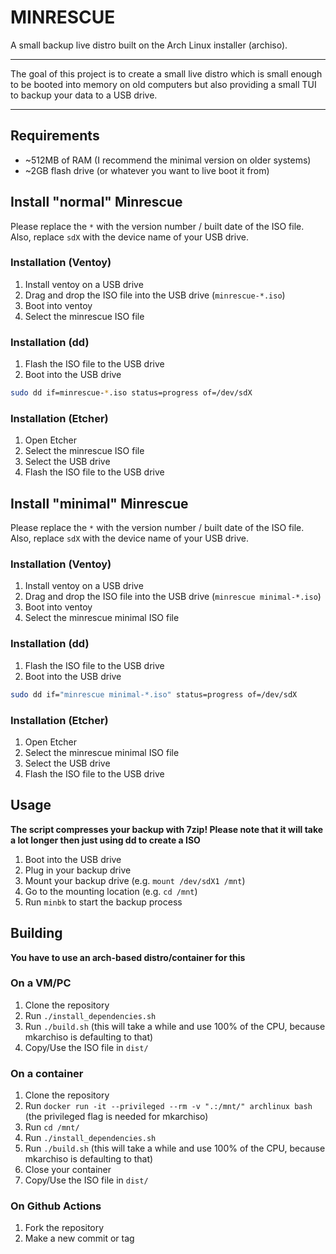 # MINRESCUE
A small backup live distro built on the Arch Linux installer (archiso).

-------------

The goal of this project is to create a small live distro which is small enough to be booted into memory on old computers but also providing a small TUI to backup your data to a USB drive.

------

## Requirements
- ~512MB of RAM (I recommend the minimal version on older systems)
- ~2GB flash drive (or whatever you want to live boot it from)

## Install "normal" Minrescue
Please replace the `*` with the version number / built date of the ISO file.
Also, replace `sdX` with the device name of your USB drive.

### Installation (Ventoy)
1. Install ventoy on a USB drive
2. Drag and drop the ISO file into the USB drive (`minrescue-*.iso`)
3. Boot into ventoy
4. Select the minrescue ISO file

### Installation (dd)
1. Flash the ISO file to the USB drive
2. Boot into the USB drive

```bash
sudo dd if=minrescue-*.iso status=progress of=/dev/sdX
```
            
### Installation (Etcher)
1. Open Etcher
2. Select the minrescue ISO file
3. Select the USB drive
4. Flash the ISO file to the USB drive

## Install "minimal" Minrescue
Please replace the `*` with the version number / built date of the ISO file.
Also, replace `sdX` with the device name of your USB drive.

### Installation (Ventoy)
1. Install ventoy on a USB drive
2. Drag and drop the ISO file into the USB drive (`minrescue minimal-*.iso`)
3. Boot into ventoy
4. Select the minrescue minimal ISO file

### Installation (dd)
1. Flash the ISO file to the USB drive
2. Boot into the USB drive

```bash
sudo dd if="minrescue minimal-*.iso" status=progress of=/dev/sdX
```

### Installation (Etcher)
1. Open Etcher
2. Select the minrescue minimal ISO file
3. Select the USB drive
4. Flash the ISO file to the USB drive

## Usage
**The script compresses your backup with 7zip! Please note that it will take a lot longer then just using dd to create a ISO**

1. Boot into the USB drive
2. Plug in your backup drive
3. Mount your backup drive (e.g. `mount /dev/sdX1 /mnt`)
4. Go to the mounting location (e.g. `cd /mnt`)
5. Run `minbk` to start the backup process

## Building
**You have to use an arch-based distro/container for this**

### On a VM/PC
1. Clone the repository
2. Run `./install_dependencies.sh`
3. Run `./build.sh` (this will take a while and use 100% of the CPU, because mkarchiso is defaulting to that)
4. Copy/Use the ISO file in `dist/`

### On a container
1. Clone the repository
2. Run `docker run -it --privileged --rm -v ".:/mnt/" archlinux bash` (the privileged flag is needed for mkarchiso)
3. Run `cd /mnt/`
4. Run `./install_dependencies.sh`
5. Run `./build.sh` (this will take a while and use 100% of the CPU, because mkarchiso is defaulting to that)
6. Close your container
7. Copy/Use the ISO file in `dist/`

### On Github Actions
1. Fork the repository
2. Make a new commit or tag